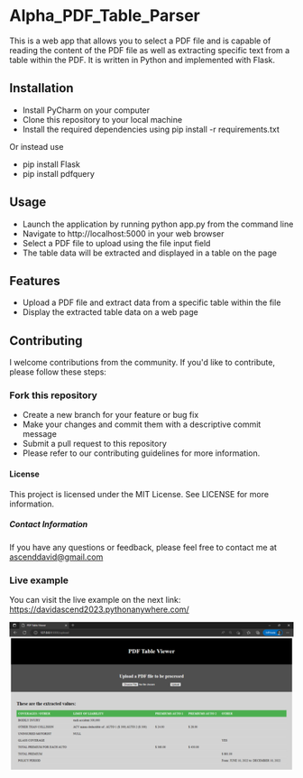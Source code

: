 # Alpha_PDF_Table_Parser
This is a web app that allows you to select a PDF file and is capable of reading the content of the PDF file as well as extracting specific text from a table within the PDF. It is written in Python and implemented with Flask.

## Installation
* Install PyCharm on your computer
* Clone this repository to your local machine
* Install the required dependencies using pip install -r requirements.txt

Or instead use

* pip install Flask
* pip install pdfquery

## Usage
* Launch the application by running python app.py from the command line
* Navigate to http://localhost:5000 in your web browser
* Select a PDF file to upload using the file input field
* The table data will be extracted and displayed in a table on the page

## Features
* Upload a PDF file and extract data from a specific table within the file
* Display the extracted table data on a web page

## Contributing
I welcome contributions from the community. If you'd like to contribute, please follow these steps:

### Fork this repository
* Create a new branch for your feature or bug fix
* Make your changes and commit them with a descriptive commit message
* Submit a pull request to this repository
* Please refer to our contributing guidelines for more information.

#### License
This project is licensed under the MIT License. See LICENSE for more information.

##### Contact Information
If you have any questions or feedback, please feel free to contact me at ascenddavid@gmail.com

### Live example
You can visit the live example on the next link: https://davidascend2023.pythonanywhere.com/

![Live website example!](/assets/images/test.png "Working code test")
